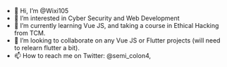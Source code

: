 - 👋 Hi, I’m @Wixi105
- 👀 I’m interested in Cyber Security and Web Development
- 🌱 I’m currently learning Vue JS, and taking a course in Ethical Hacking from TCM.
- 💞️ I’m looking to collaborate on any Vue JS or Flutter projects (will need to relearn flutter a bit).
- 📫 How to reach me on Twitter: @semi_colon4, 

<!---
Wixi105/Wixi105 is a ✨ special ✨ repository because its `README.md` (this file) appears on your GitHub profile.
You can click the Preview link to take a look at your changes.
--->

